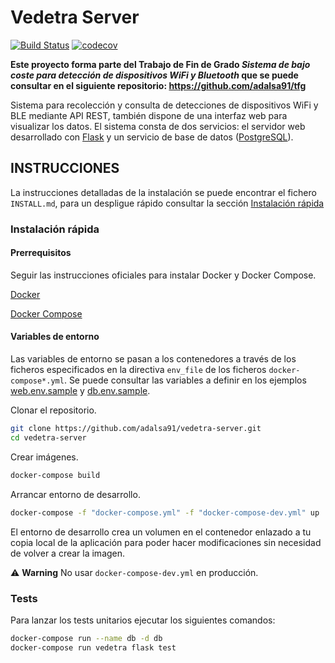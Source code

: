 # Vedetra Server

[![Build Status](https://travis-ci.org/adalsa91/vedetra-server.svg?branch=master)](https://travis-ci.org/adalsa91/vedetra-server)
[![codecov](https://codecov.io/gh/adalsa91/vedetra-server/branch/master/graph/badge.svg)](https://codecov.io/gh/adalsa91/vedetra-server)

**Este proyecto forma parte del Trabajo de Fin de Grado *Sistema de bajo coste para detección de dispositivos WiFi y Bluetooth* que se puede consultar en el siguiente repositorio: https://github.com/adalsa91/tfg**

Sistema para recolección y consulta de detecciones de dispositivos WiFi y BLE  mediante API REST, también dispone de una interfaz web para visualizar los datos. El sistema consta de dos servicios: el servidor web desarrollado con [Flask](http://flask.pocoo.org/) y un servicio de base de datos ([PostgreSQL](https://hub.docker.com/_/postgres)).

## INSTRUCCIONES

La instrucciones detalladas de la instalación se puede encontrar el fichero `INSTALL.md`, para un despligue rápido consultar la sección [Instalación rápida](https://github.com/adalsa91/vedetra-server#instalación-rápida)

### Instalación rápida

#### Prerrequisitos

Seguir las instrucciones oficiales para instalar Docker y Docker Compose.

[Docker](https://docs.docker.com/install/)

[Docker Compose](https://docs.docker.com/compose/install/)

#### Variables de entorno

Las variables de entorno se pasan a los contenedores a través de los ficheros especificados en la directiva ```env_file``` de los ficheros ```docker-compose*.yml```. Se puede consultar las variables a definir en los ejemplos [web.env.sample](web.env.sample) y [db.env.sample](db.env.sample).


Clonar el repositorio.

``` bash
git clone https://github.com/adalsa91/vedetra-server.git
cd vedetra-server
```

Crear imágenes.
``` bash
docker-compose build
```

Arrancar entorno de desarrollo.
``` bash
docker-compose -f "docker-compose.yml" -f "docker-compose-dev.yml" up
```
El entorno de desarrollo crea un volumen en el contenedor enlazado a tu copia local de la aplicación para poder hacer modificaciones sin necesidad de volver a crear la imagen.

:warning: __Warning__ No usar `docker-compose-dev.yml` en producción.


### Tests

Para lanzar los tests unitarios ejecutar los siguientes comandos:

``` bash
docker-compose run --name db -d db
docker-compose run vedetra flask test
```
